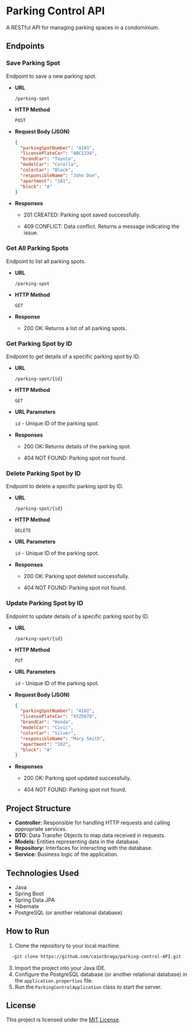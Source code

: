 # Parking Control API

A RESTful API for managing parking spaces in a condominium.

## Endpoints

### Save Parking Spot

Endpoint to save a new parking spot.

- **URL**

  `/parking-spot`

- **HTTP Method**

  `POST`

- **Request Body (JSON)**

  ```json
  {
    "parkingSpotNumber": "A101",
    "licensePlateCar": "ABC1234",
    "brandCar": "Toyota",
    "modelCar": "Corolla",
    "colorCar": "Black",
    "responsibleName": "John Doe",
    "apartment": "101",
    "block": "A"
  }
  ```

- **Responses**

  - 201 CREATED: Parking spot saved successfully.

  - 409 CONFLICT: Data conflict. Returns a message indicating the issue.

### Get All Parking Spots

Endpoint to list all parking spots.

- **URL**

  `/parking-spot`

- **HTTP Method**

  `GET`

- **Response**

  - 200 OK: Returns a list of all parking spots.

### Get Parking Spot by ID

Endpoint to get details of a specific parking spot by ID.

- **URL**

  `/parking-spot/{id}`

- **HTTP Method**

  `GET`

- **URL Parameters**

  `id` - Unique ID of the parking spot.

- **Responses**

  - 200 OK: Returns details of the parking spot.

  - 404 NOT FOUND: Parking spot not found.

### Delete Parking Spot by ID

Endpoint to delete a specific parking spot by ID.

- **URL**

  `/parking-spot/{id}`

- **HTTP Method**

  `DELETE`

- **URL Parameters**

  `id` - Unique ID of the parking spot.

- **Responses**

  - 200 OK: Parking spot deleted successfully.

  - 404 NOT FOUND: Parking spot not found.

### Update Parking Spot by ID

Endpoint to update details of a specific parking spot by ID.

- **URL**

  `/parking-spot/{id}`

- **HTTP Method**

  `PUT`

- **URL Parameters**

  `id` - Unique ID of the parking spot.

- **Request Body (JSON)**

  ```json
  {
    "parkingSpotNumber": "A102",
    "licensePlateCar": "XYZ5678",
    "brandCar": "Honda",
    "modelCar": "Civic",
    "colorCar": "Silver",
    "responsibleName": "Mary Smith",
    "apartment": "102",
    "block": "A"
  }
  ```

- **Responses**

  - 200 OK: Parking spot updated successfully.

  - 404 NOT FOUND: Parking spot not found.

## Project Structure

- **Controller:** Responsible for handling HTTP requests and calling appropriate services.
- **DTO:** Data Transfer Objects to map data received in requests.
- **Models:** Entities representing data in the database.
- **Repository:** Interfaces for interacting with the database.
- **Service:** Business logic of the application.

## Technologies Used

- Java
- Spring Boot
- Spring Data JPA
- Hibernate
- PostgreSQL (or another relational database)

## How to Run

1. Clone the repository to your local machine.
```sh
  -git clone https://github.com/caiotbraga/parking-control-API.git
```
3. Import the project into your Java IDE.
4. Configure the PostgreSQL database (or another relational database) in the `application.properties` file.
5. Run the `ParkingControlApplication` class to start the server.

## License

This project is licensed under the [MIT License](LICENSE).
